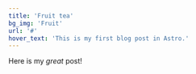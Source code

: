 ```yaml
---
title: 'Fruit tea'
bg_img: 'Fruit'
url: '#'
hover_text: 'This is my first blog post in Astro.'
---
```


Here is my _great_ post!
